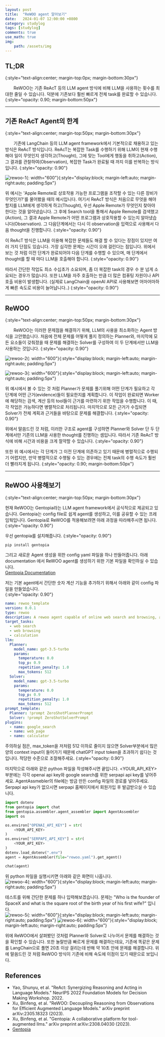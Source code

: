 ```yaml
---
layout: post
title:  "ReWOO agent 알아보기"
date:   2024-01-07 12:00:00 +0800
category: studylog
tags: [studylog]
comments: true
use_math: true
img:
    path: /assets/img
---
```

## TL;DR
{:style="text-align:center; margin-top:0px; margin-bottom:30px"}

&nbsp;&nbsp;&nbsp;&nbsp;&nbsp;&nbsp; ReWOO는 기존 ReAcT 등의 LLM agent 방식에 비해 LLM을 사용하는 횟수를 최대한 줄일 수 있습니다. 덕분에 기존보다 훨씬 빠르게 전체 task를 완료할 수 있습니다.
{:style="opacity: 0.90; margin-bottom:50px"}

---

## 기존 ReAcT Agent의 한계 
{:style="text-align:center; margin-top:50px; margin-bottom:30px"}

&nbsp;&nbsp;&nbsp;&nbsp;&nbsp;&nbsp; 기존에 LangChain 등의 LLM agent framework에서 기본적으로 채용하고 있는 방식은 ReAcT 방식입니다. ReAcT는 복잡한 Task를 수행하기 위해 LLM이 현재 수행해야 일이 무엇인지 생각하고(Thought), 그에 맞는 Tool에게 행동을 취하고(Action), 그 결과를 관찰하여(Observation), 복잡한 Task가 완료될 때 까지 이를 반복하는 방식입니다.
{:style="opacity: 0.90"}

![rewoo-1](/assets/img/2024-01-07/rewoo-1.png){: width="600"}{:style="display:block; margin-left:auto; margin-right:auto; padding:5px"} 

위 예시는 'Apple Remote로 상호작용 가능한 프로그램을 조작할 수 있는 다른 장비가 무엇인가?'를 물어봤을 때의 예시입니다. 여기서 ReAcT 방식은 처음으로 무엇을 해야할지를 LLM에게 생각하게 하고(Thought), 우선 Apple Remote가 무엇인지 찾아야 한다는 것을 알아냈습니다. 그 후에 Search tool을 통해서 Apple Remote를 검색했고(Action), 그 결과 Apple Remote가 어떤 프로그램과 상호작용할 수 있는지 알아냈습니다(Observation). 그 다음단계에서는 다시 이 observation을 입력으로 사용해서 다음 thought을 진행합니다.
{:style="opacity: 0.90"}

이 ReAcT 방식은 LLM을 이용해 복잡한 문제들도 해결 할 수 있다는 장점이 있지만 여러 가지 단점도 있습니다. 가장 심각한 문제는 시간이 오래 걸린다는 점입니다. 위에서 보는 것 처럼 이전 단계가 완료되어야 다음 단계를 수행할 수 있으며, 매 단계에서 thought를 할 때 마다 LLM을 호출해야 합니다. 
{:style="opacity: 0.90"}

따라서 간단한 작업도 최소 수십초가 소요되며, 좀 더 복잡한 task의 경우 수 분 넘게 소요되는 경우가 많습니다. 또한 LLM을 자주 호출하는 만큼 더 많은 컴퓨팅 자원이나 API 호출 비용이 발생합니다. (실제로 LangChain을 openAI API로 사용해보면 어마어마하게 빠른 속도로 비용이 늘어납니다..)
{:style="opacity: 0.90"}

---
## ReWOO
{:style="text-align:center; margin-top:50px; margin-bottom:30px"}

&nbsp;&nbsp;&nbsp;&nbsp;&nbsp;&nbsp; ReWOO는 이러한 문제점을 해결하기 위해, LLM의 사용을 최소화하는 Agent 방식을 고안했습니다. 처음에 전체 문제를 어떻게 풀지 정의하는 Planner와, 마지막에 모든 요소들이 갖춰졌을 때 문제를 해결하는 Solver를 구성하여 이 두 단계에서만 LLM을 사용하는 것입니다. 
{:style="opacity: 0.90"}

![rewoo-2](/assets/img/2024-01-07/rewoo-2.png){: width="600"}{:style="display:block; margin-left:auto; margin-right:auto; padding:5px"} 

![rewoo-3](/assets/img/2024-01-07/rewoo-3.png){: width="600"}{:style="display:block; margin-left:auto; margin-right:auto; padding:5px"} 

위 예시에서 볼 수 있는 것 처럼 Planner가 문제를 풀기위해 어떤 단계가 필요하고 각 단계에 어떤 근거(evidence)들이 필요한지를 계획합니다. 이 작업이 완료되면 Worker에 해당하는 검색, 계산 등의 tool들이 근거를 마련하기 위한 작업을 수행합니다. 이 때, 각 작업은 가능하다면 병렬적으로 처리됩니다. 마지막으로 모든 근거가 수집되면 Solver가 전체 계획과 근거들을 바탕으로 문제를 해결합니다.
{:style="opacity: 0.90"}

위에서 말씀드린 것 처럼, 이러한 구조로 agent를 구성하면 Planner와 Solver 단 두 단계에서만 기존의 LLM을 사용한 thought를 진행하는 셈입니다. 따라서 기존 ReAcT 방식에 비해 시간과 비용을 크게 절약할 수 있습니다. 
{:style="opacity: 0.90"}

또한 위 예시에서는 각 단계가 그 이전 단계에 의존하고 있기 때문에 병렬적으로 수행되기 어렵지만, 만약 병렬적으로 수행될 수 있는 경우에는 전체 task의 수행 속도가 훨씬 더 빨라지게 됩니다.
{:style="opacity: 0.90; margin-bottom:50px"}

---
## ReWOO 사용해보기
{:style="text-align:center; margin-top:50px; margin-bottom:30px"}

현재 ReWOO는 Gentopia라는 LLM agent framework에서 공식적으로 제공되고 있습니다. Gentopia는 config file로 쉽게 agent를 생성하고, 이를 공유할 수 있는 프레임웍입니다. Gentopia로 ReWOO를 적용해보려면 아래 과정을 따라해주시면 됩니다. 
{:style="opacity: 0.90"}

우선 gentopia를 설치해줍니다.
{:style="opacity: 0.90"}
~~~shell
pip install gentopia
~~~

그리고 새로운 Agent 생성을 위한 config yaml 파일을 하나 만들어줍니다. 아래 documentation 에서 ReWOO agent를 생성하기 위한 기본 파일을 확인하실 수 있습니다.  
[Gentopia Documentation](https://gentopia.readthedocs.io/en/latest/quick_start.html#rewoo-agent)  

저는 기본 agent에서 간단한 숫자 계산 기능을 추가하기 위해서 아래와 같이 config 파일을 만들었습니다.  
{:style="opacity: 0.90"}
~~~yml
name: rewoo_template
version: 0.0.1
type: rewoo
description: A rewoo agent capable of online web search and browsing, and also capable of simple coding and calculating tasks.
target_tasks:
  - web search
  - web browsing
  - calculation
llm:
  Planner:
    model_name: gpt-3.5-turbo
    params:
      temperature: 0.0
      top_p: 0.9
      repetition_penalty: 1.0
      max_tokens: 512
  Solver:
    model_name: gpt-3.5-turbo
    params:
      temperature: 0.0
      top_p: 0.9
      repetition_penalty: 1.0
      max_tokens: 512
prompt_template:
  Planner: !prompt ZeroShotPlannerPrompt
  Solver: !prompt ZeroShotSolverPrompt
plugins:
  - name: google_search
  - name: web_page
  - name: calculator
~~~  
주의하실 점은, max_token을 저처럼 512 이하로 줄이지 않으면 Solver부분에서 많은 양의 context input이 들어가기 때문에 chatGPT input token을 초과하기 쉽다는 것입니다. 적당한 수준으로 조절해주세요.
{:style="opacity: 0.90"}

마지막으로 아래와 같은 python 파일을 작성해주시면 끝입니다. <YOUR_API_KEY> 부분에는 각각 openai api key와 google search를 위한 serpapi api key를 넣어주세요. AgentAssmebler의 file에는 방금 만든 config 파일의 경로를 넣어주세요. Serpapi api key가 없으시면 serpapi 홈페이지에서 회원가입 후 발급받으실 수 있습니다. 

~~~python
import dotenv
from gentopia import chat
from gentopia.assembler.agent_assembler import AgentAssembler
import os

os.environ["OPENAI_API_KEY"] = str(
    <YOUR_API_KEY>
)
os.environ["SERPAPI_API_KEY"] = str(
    <YOUR_API_KEY>
)
dotenv.load_dotenv(".env")
agent = AgentAssembler(file="rewoo.yaml").get_agent()

chat(agent)
~~~

위 python 파일을 실행시키면 아래와 같은 화면이 나옵니다.  
![rewoo-4](/assets/img/2024-01-07/rewoo-4.png){: width="600"}{:style="display:block; margin-left:auto; margin-right:auto; padding:5px"} 

테스트를 위해 간단한 문제를 하나 입력해보겠습니다. 문제는 "Who is the founder of SpaceX and what is the square root of the birth year of his first wife?" 입니다.  
![rewoo-5](/assets/img/2024-01-07/rewoo-5.png){: width="600"}{:style="display:block; margin-left:auto; margin-right:auto; padding:5px"} 
![rewoo-6](/assets/img/2024-01-07/rewoo-6.png){: width="600"}{:style="display:block; margin-left:auto; margin-right:auto; padding:5px"} 

위에 ReWOO에서 살펴봤던 것처럼 Planner와 Solver로 나누어서 문제를 해결하는 것을 확인할 수 있습니다. 또한 놀랄만큼 빠르게 문제를 해결하는데요, 기존에 똑같은 문제를 LangChain으로 풀면 20초 이상 걸리는데 반해 약 10초 안에 문제를 해결합니다. 위에 말씀드린 것 처럼 ReWOO 방식이 기존에 비해 속도에 이점이 있기 때문으로 보입니다.


## References
* Yao, Shunyu, et al. "ReAct: Synergizing Reasoning and Acting in Language Models." NeurIPS 2022 Foundation Models for Decision Making Workshop. 2022.  
* Xu, Binfeng, et al. "ReWOO: Decoupling Reasoning from Observations for Efficient Augmented Language Models." arXiv preprint arXiv:2305.18323 (2023).  
* Xu, Binfeng, et al. "Gentopia: A collaborative platform for tool-augmented llms." arXiv preprint arXiv:2308.04030 (2023).  
* [Gentopia](https://github.com/Gentopia-AI/Gentopia)